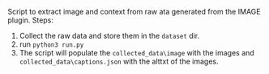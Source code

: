 Script to extract image and context from raw ata generated from the IMAGE plugin.
Steps:
1. Collect the raw data and store them in the `dataset` dir.
2. run `python3 run.py`
3. The script will populate the `collected_data\image` with the images and `collected_data\captions.json` with the alttxt of the images.
